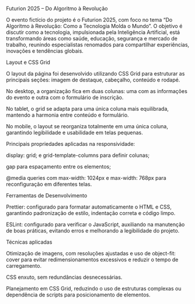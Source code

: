 Futurion 2025 – Do Algoritmo à Revolução

O evento fictício do projeto é o Futurion 2025, com foco no tema “Do Algoritmo à Revolução: Como a Tecnologia Molda o Mundo”. O objetivo é discutir como a tecnologia, impulsionada pela Inteligência Artificial, está transformando áreas como saúde, educação, segurança e mercado de trabalho, reunindo especialistas renomados para compartilhar experiências, inovações e tendências globais.

Layout e CSS Grid

O layout da página foi desenvolvido utilizando CSS Grid para estruturar as principais seções: imagem de destaque, cabeçalho, conteúdo e rodapé.

No desktop, a organização fica em duas colunas: uma com as informações do evento e outra com o formulário de inscrição.

No tablet, o grid se adapta para uma única coluna mais equilibrada, mantendo a harmonia entre conteúdo e formulário.

No mobile, o layout se reorganiza totalmente em uma única coluna, garantindo legibilidade e usabilidade em telas pequenas.

Principais propriedades aplicadas na responsividade:

display: grid; e grid-template-columns para definir colunas;

gap para espaçamento entre os elementos;

@media queries com max-width: 1024px e max-width: 768px para reconfiguração em diferentes telas.

Ferramentas de Desenvolvimento

Prettier: configurado para formatar automaticamente o HTML e CSS, garantindo padronização de estilo, indentação correta e código limpo.

ESLint: configurado para verificar o JavaScript, auxiliando na manutenção de boas práticas, evitando erros e melhorando a legibilidade do projeto.

Técnicas aplicadas

Otimização de imagens, com resoluções ajustadas e uso de object-fit: cover para evitar redimensionamentos excessivos e reduzir o tempo de carregamento.

CSS enxuto, sem redundâncias desnecessárias.

Planejamento em CSS Grid, reduzindo o uso de estruturas complexas ou dependência de scripts para posicionamento de elementos.
